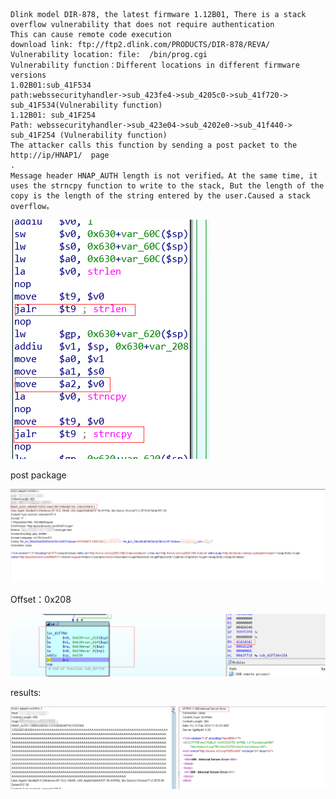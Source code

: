 ``` 
Dlink model DIR-878, the latest firmware 1.12B01, There is a stack overflow vulnerability that does not require authentication
This can cause remote code execution
download link: ftp://ftp2.dlink.com/PRODUCTS/DIR-878/REVA/
Vulnerability location: file:  /bin/prog.cgi
Vulnerability function：Different locations in different firmware versions
1.02B01:sub_41F534 
path:webssecurityhandler->sub_423fe4->sub_4205c0->sub_41f720-> sub_41F534(Vulnerability function)
1.12B01: sub_41F254
Path: webssecurityhandler->sub_423e04->sub_4202e0->sub_41f440-> sub_41F254 (Vulnerability function)
The attacker calls this function by sending a post packet to the http://ip/HNAP1/  page
.
Message header HNAP_AUTH length is not verified。At the same time, it uses the strncpy function to write to the stack, But the length of the copy is the length of the string entered by the user.Caused a stack overflow。

``` 

![image](https://github.com/WhooAmii/whooamii.github.io/blob/master/2018/DIR-878/1.png)

post package

![image](https://github.com/WhooAmii/whooamii.github.io/blob/master/2018/DIR-878/2.png)

Offset：0x208

![image](https://github.com/WhooAmii/whooamii.github.io/blob/master/2018/DIR-878/3.png)

results:

![image](https://github.com/WhooAmii/whooamii.github.io/blob/master/2018/DIR-878/4.png)

